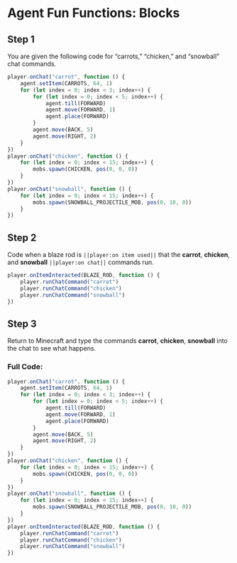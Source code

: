 ﻿# Agent Fun Functions: Blocks

## Step 1
You are given the following code for “carrots,” “chicken,” and “snowball” chat commands.

```javascript
player.onChat("carrot", function () {
    agent.setItem(CARROTS, 64, 1)
    for (let index = 0; index < 3; index++) {
        for (let index = 0; index < 5; index++) {
            agent.till(FORWARD)
            agent.move(FORWARD, 1)
            agent.place(FORWARD)
        }
        agent.move(BACK, 5)
        agent.move(RIGHT, 2)
    }
})
player.onChat("chicken", function () {
    for (let index = 0; index < 15; index++) {
        mobs.spawn(CHICKEN, pos(0, 0, 0))
    }
})
player.onChat("snowball", function () {
    for (let index = 0; index < 15; index++) {
        mobs.spawn(SNOWBALL_PROJECTILE_MOB, pos(0, 10, 0))
    }
})
```

## Step 2
Code when a blaze rod is ``||player:on item used||`` that the **carrot**, **chicken**, and **snowball** ``||player:on chat||`` commands run. 

```javascript
player.onItemInteracted(BLAZE_ROD, function () {
    player.runChatCommand("carrot")
    player.runChatCommand("chicken")
    player.runChatCommand("snowball")
})
```

## Step 3
Return to Minecraft and type the commands **carrot**, **chicken**, **snowball** into the chat to see what happens.

### Full Code: 

```javascript
player.onChat("carrot", function () {
    agent.setItem(CARROTS, 64, 1)
    for (let index = 0; index < 3; index++) {
        for (let index = 0; index < 5; index++) {
            agent.till(FORWARD)
            agent.move(FORWARD, 1)
            agent.place(FORWARD)
        }
        agent.move(BACK, 5)
        agent.move(RIGHT, 2)
    }
})
player.onChat("chicken", function () {
    for (let index = 0; index < 15; index++) {
        mobs.spawn(CHICKEN, pos(0, 0, 0))
    }
})
player.onChat("snowball", function () {
    for (let index = 0; index < 15; index++) {
        mobs.spawn(SNOWBALL_PROJECTILE_MOB, pos(0, 10, 0))
    }
})
player.onItemInteracted(BLAZE_ROD, function () {
    player.runChatCommand("carrot")
    player.runChatCommand("chicken")
    player.runChatCommand("snowball")
})
```

